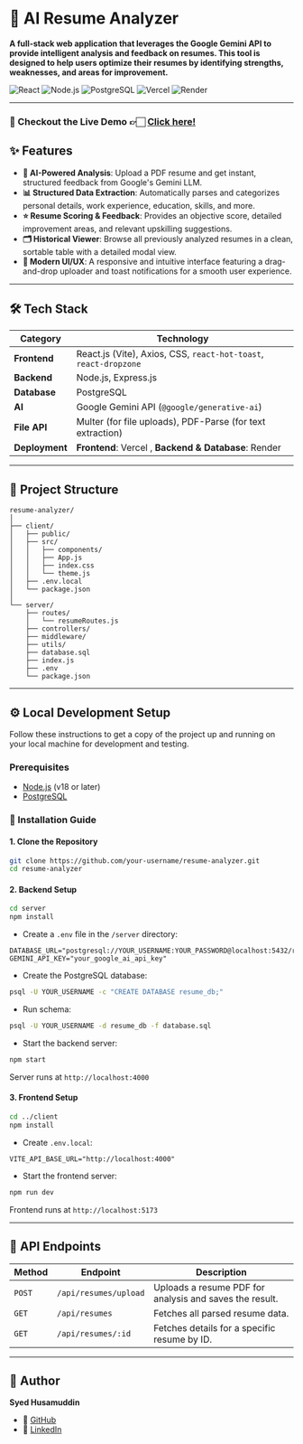 # 📄 AI Resume Analyzer

**A full-stack web application that leverages the Google Gemini API to provide intelligent analysis and feedback on resumes. This tool is designed to help users optimize their resumes by identifying strengths, weaknesses, and areas for improvement.**

![React](https://img.shields.io/badge/React-20232A?style=for-the-badge&logo=react&logoColor=61DAFB)
![Node.js](https://img.shields.io/badge/Node.js-339933?style=for-the-badge&logo=nodedotjs&logoColor=white)
![PostgreSQL](https://img.shields.io/badge/PostgreSQL-4169E1?style=for-the-badge&logo=postgresql&logoColor=white)
![Vercel](https://img.shields.io/badge/Vercel-000000?style=for-the-badge&logo=vercel&logoColor=white)
![Render](https://img.shields.io/badge/Render-46E3B7?style=for-the-badge&logo=render&logoColor=white)

---

### 🚀 Checkout the Live Demo 👉🏻 [Click here!](https://resume-analyzer-fawn-gamma.vercel.app/)

## ✨ Features

- **🤖 AI-Powered Analysis**: Upload a PDF resume and get instant, structured feedback from Google's Gemini LLM.
- **📊 Structured Data Extraction**: Automatically parses and categorizes personal details, work experience, education, skills, and more.
- **⭐ Resume Scoring & Feedback**: Provides an objective score, detailed improvement areas, and relevant upskilling suggestions.
- **🗂️ Historical Viewer**: Browse all previously analyzed resumes in a clean, sortable table with a detailed modal view.
- **💅 Modern UI/UX**: A responsive and intuitive interface featuring a drag-and-drop uploader and toast notifications for a smooth user experience.

---

## 🛠️ Tech Stack

| Category      | Technology                                                                                                   |
| ------------- | ------------------------------------------------------------------------------------------------------------- |
| **Frontend**  | React.js (Vite), Axios, CSS, `react-hot-toast`, `react-dropzone`                                              |
| **Backend**   | Node.js, Express.js                                                                                          |
| **Database**  | PostgreSQL                                                                                                   |
| **AI**        | Google Gemini API (`@google/generative-ai`)                                                                  |
| **File API**  | Multer (for file uploads), PDF-Parse (for text extraction)                                                   |
| **Deployment**| **Frontend**: Vercel , **Backend & Database**: Render                                                   |

---

## 📂 Project Structure

```
resume-analyzer/
│
├── client/
│   ├── public/
│   ├── src/
│   │   ├── components/
│   │   ├── App.js
│   │   ├── index.css
│   │   └── theme.js
│   ├── .env.local
│   └── package.json
│
└── server/
    ├── routes/
    │   └── resumeRoutes.js
    ├── controllers/
    ├── middleware/
    ├── utils/
    ├── database.sql
    ├── index.js
    ├── .env
    └── package.json
```

---

## ⚙️ Local Development Setup

Follow these instructions to get a copy of the project up and running on your local machine for development and testing.

### Prerequisites

- [Node.js](https://nodejs.org/en/) (v18 or later)
- [PostgreSQL](https://www.postgresql.org/download/)

### 🔧 Installation Guide

#### 1. Clone the Repository

```bash
git clone https://github.com/your-username/resume-analyzer.git
cd resume-analyzer
```

#### 2. Backend Setup

```bash
cd server
npm install
```

- Create a `.env` file in the `/server` directory:

```env
DATABASE_URL="postgresql://YOUR_USERNAME:YOUR_PASSWORD@localhost:5432/resume_db"
GEMINI_API_KEY="your_google_ai_api_key"
```

- Create the PostgreSQL database:

```bash
psql -U YOUR_USERNAME -c "CREATE DATABASE resume_db;"
```

- Run schema:

```bash
psql -U YOUR_USERNAME -d resume_db -f database.sql
```

- Start the backend server:

```bash
npm start
```

Server runs at `http://localhost:4000`

#### 3. Frontend Setup

```bash
cd ../client
npm install
```

- Create `.env.local`:

```env
VITE_API_BASE_URL="http://localhost:4000"
```

- Start the frontend server:

```bash
npm run dev
```

Frontend runs at `http://localhost:5173`

---

## 🔌 API Endpoints

| Method | Endpoint             | Description                                              |
|--------|----------------------|----------------------------------------------------------|
| `POST` | `/api/resumes/upload`| Uploads a resume PDF for analysis and saves the result. |
| `GET`  | `/api/resumes`       | Fetches all parsed resume data.                         |
| `GET`  | `/api/resumes/:id`   | Fetches details for a specific resume by ID.            |

---

## 👤 Author

**Syed Husamuddin**

- 🔗 [GitHub](https://github.com/SyedHusamuddin)
- 💼 [LinkedIn](https://www.linkedin.com/in/syedhusamuddin)